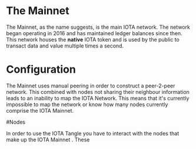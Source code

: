 # The Mainnet

The Mainnet, as the name suggests, is the main IOTA network. The network began operating in 2016 and has maintained ledger balances since then. This network houses the **native** IOTA token and is used by the public to transact data and value multiple times a second. 

# Configuration

The Mainnet uses manual peering in order to construct a peer-2-peer network. This combined with nodes not sharing their neighbour information leads to an inability to map the IOTA Network. This means that it's currently impossible to map the network or know how many nodes currently comprise the IOTA Mainnet.

#Nodes 

In order to use the IOTA Tangle you have to interact with the nodes that make up the IOTA Mainnet . These 